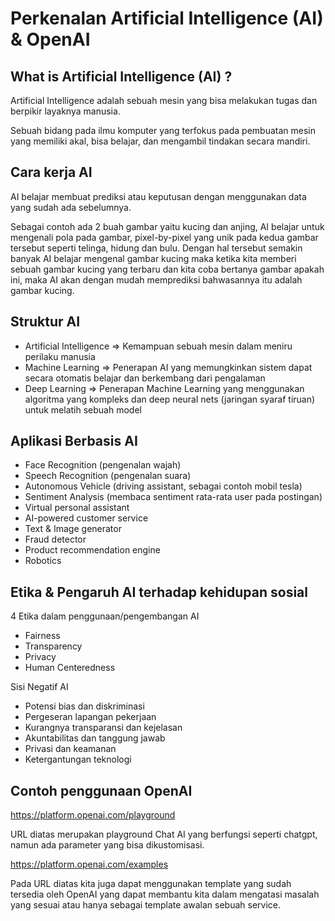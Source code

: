 # Perkenalan Artificial Intelligence (AI) & OpenAI

## What is Artificial Intelligence (AI) ?

Artificial Intelligence adalah sebuah mesin yang bisa melakukan tugas dan berpikir layaknya manusia.

Sebuah bidang pada ilmu komputer yang terfokus pada pembuatan mesin yang memiliki akal, bisa belajar, dan mengambil tindakan secara mandiri.

## Cara kerja AI

AI belajar membuat prediksi atau keputusan dengan menggunakan data yang sudah ada sebelumnya.

Sebagai contoh ada 2 buah gambar yaitu kucing dan anjing, AI belajar untuk mengenali pola pada gambar, pixel-by-pixel yang unik pada kedua gambar tersebut seperti telinga, hidung dan bulu. Dengan hal tersebut semakin banyak AI belajar mengenal gambar kucing maka ketika kita memberi sebuah gambar kucing yang terbaru dan kita coba bertanya gambar apakah ini, maka AI akan dengan mudah memprediksi bahwasannya itu adalah gambar kucing.

## Struktur AI

- Artificial Intelligence => Kemampuan sebuah mesin dalam meniru perilaku manusia
- Machine Learning => Penerapan AI yang memungkinkan sistem dapat secara otomatis belajar dan berkembang dari pengalaman
- Deep Learning => Penerapan Machine Learning yang menggunakan algoritma yang kompleks dan deep neural nets (jaringan syaraf tiruan) untuk melatih sebuah model

## Aplikasi Berbasis AI

- Face Recognition (pengenalan wajah)
- Speech Recognition (pengenalan suara)
- Autonomous Vehicle (driving assistant, sebagai contoh mobil tesla)
- Sentiment Analysis (membaca sentiment rata-rata user pada postingan)
- Virtual personal assistant
- AI-powered customer service
- Text & Image generator
- Fraud detector
- Product recommendation engine
- Robotics

## Etika & Pengaruh AI terhadap kehidupan sosial

4 Etika dalam penggunaan/pengembangan AI

- Fairness
- Transparency
- Privacy
- Human Centeredness

Sisi Negatif AI

- Potensi bias dan diskriminasi
- Pergeseran lapangan pekerjaan
- Kurangnya transparansi dan kejelasan
- Akuntabilitas dan tanggung jawab
- Privasi dan keamanan
- Ketergantungan teknologi

## Contoh penggunaan OpenAI

https://platform.openai.com/playground

URL diatas merupakan playground Chat AI yang berfungsi seperti chatgpt, namun ada parameter yang bisa dikustomisasi.

https://platform.openai.com/examples

Pada URL diatas kita juga dapat menggunakan template yang sudah tersedia oleh OpenAI yang dapat membantu kita dalam mengatasi masalah yang sesuai atau hanya sebagai template awalan sebuah service.
